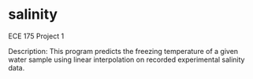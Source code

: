 # salinity
ECE 175 Project 1

Description: This program predicts the freezing temperature of a given water sample using linear interpolation on recorded experimental salinity data.
